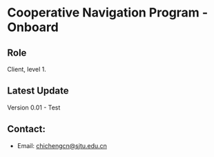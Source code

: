 # Cooperative Navigation Program - Onboard

## Role

Client, level 1.

## Latest Update

Version 0.01 - Test

## Contact:

- Email: chichengcn@sjtu.edu.cn
